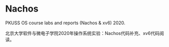 # Nachos
PKUSS OS course labs and reports  (Nachos & xv6) 2020.

北京大学软件与微电子学院2020年操作系统实验：Nachos代码补充、xv6代码阅读。